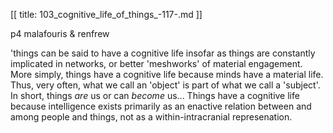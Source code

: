 [[
title: 103_cognitive_life_of_things_-117-.md
]]

p4 malafouris & renfrew

  

'things can be said to have a cognitive life insofar as things are constantly
implicated in networks, or better 'meshworks' of material engagement. More
simply, things have a cognitive life because minds have a material life. Thus,
very often, what we call an 'object' is part of what we call a 'subject'. In
short, things _are_ us or can _become_ us... Things have a cognitive life
because intelligence exists primarily as an enactive relation between and
among people and things, not as a within-intracranial represenation.
